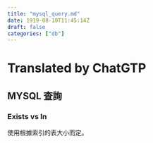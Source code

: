 ```yaml
---
title: "mysql_query.md"
date: 1919-08-10T11:45:14Z
draft: false
categories: ["db"]
---
```




# Translated by ChatGTP

## MYSQL 查詢

### Exists vs In

使用根據索引的表大小而定。